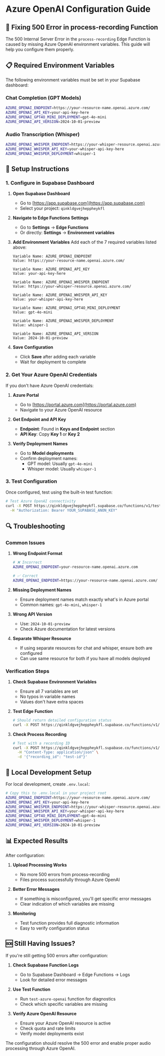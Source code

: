 # Azure OpenAI Configuration Guide

## 🚨 **Fixing 500 Error in process-recording Function**

The 500 Internal Server Error in the `process-recording` Edge Function is caused by missing Azure OpenAI environment variables. This guide will help you configure them properly.

## 📋 **Required Environment Variables**

The following environment variables must be set in your Supabase dashboard:

### **Chat Completion (GPT Models)**
```bash
AZURE_OPENAI_ENDPOINT=https://your-resource-name.openai.azure.com/
AZURE_OPENAI_API_KEY=your-api-key-here
AZURE_OPENAI_GPT4O_MINI_DEPLOYMENT=gpt-4o-mini
AZURE_OPENAI_API_VERSION=2024-10-01-preview
```

### **Audio Transcription (Whisper)**
```bash
AZURE_OPENAI_WHISPER_ENDPOINT=https://your-whisper-resource.openai.azure.com/
AZURE_OPENAI_WHISPER_API_KEY=your-whisper-api-key-here
AZURE_OPENAI_WHISPER_DEPLOYMENT=whisper-1
```

## 🔧 **Setup Instructions**

### **1. Configure in Supabase Dashboard**

1. **Open Supabase Dashboard**
   - Go to [https://app.supabase.com](https://app.supabase.com)
   - Select your project: `qinkldgvejheppheykfl`

2. **Navigate to Edge Functions Settings**
   - Go to **Settings** → **Edge Functions**
   - Or directly: **Settings** → **Environment variables**

3. **Add Environment Variables**
   Add each of the 7 required variables listed above:
   
   ```
   Variable Name: AZURE_OPENAI_ENDPOINT
   Value: https://your-resource-name.openai.azure.com/
   
   Variable Name: AZURE_OPENAI_API_KEY
   Value: your-api-key-here
   
   Variable Name: AZURE_OPENAI_WHISPER_ENDPOINT
   Value: https://your-whisper-resource.openai.azure.com/
   
   Variable Name: AZURE_OPENAI_WHISPER_API_KEY
   Value: your-whisper-api-key-here
   
   Variable Name: AZURE_OPENAI_GPT4O_MINI_DEPLOYMENT
   Value: gpt-4o-mini
   
   Variable Name: AZURE_OPENAI_WHISPER_DEPLOYMENT
   Value: whisper-1
   
   Variable Name: AZURE_OPENAI_API_VERSION
   Value: 2024-10-01-preview
   ```

4. **Save Configuration**
   - Click **Save** after adding each variable
   - Wait for deployment to complete

### **2. Get Your Azure OpenAI Credentials**

If you don't have Azure OpenAI credentials:

1. **Azure Portal**
   - Go to [https://portal.azure.com](https://portal.azure.com)
   - Navigate to your Azure OpenAI resource

2. **Get Endpoint and API Key**
   - **Endpoint**: Found in **Keys and Endpoint** section
   - **API Key**: Copy **Key 1** or **Key 2**

3. **Verify Deployment Names**
   - Go to **Model deployments**
   - Confirm deployment names:
     - GPT model: Usually `gpt-4o-mini`
     - Whisper model: Usually `whisper-1`

### **3. Test Configuration**

Once configured, test using the built-in test function:

```bash
# Test Azure OpenAI connectivity
curl -X POST https://qinkldgvejheppheykfl.supabase.co/functions/v1/test-azure-openai \
  -H "Authorization: Bearer YOUR_SUPABASE_ANON_KEY"
```

## 🔍 **Troubleshooting**

### **Common Issues**

1. **Wrong Endpoint Format**
   ```bash
   # ❌ Incorrect
   AZURE_OPENAI_ENDPOINT=your-resource-name.openai.azure.com
   
   # ✅ Correct
   AZURE_OPENAI_ENDPOINT=https://your-resource-name.openai.azure.com/
   ```

2. **Missing Deployment Names**
   - Ensure deployment names match exactly what's in Azure portal
   - Common names: `gpt-4o-mini`, `whisper-1`

3. **Wrong API Version**
   - Use: `2024-10-01-preview`
   - Check Azure documentation for latest versions

4. **Separate Whisper Resource**
   - If using separate resources for chat and whisper, ensure both are configured
   - Can use same resource for both if you have all models deployed

### **Verification Steps**

1. **Check Supabase Environment Variables**
   - Ensure all 7 variables are set
   - No typos in variable names
   - Values don't have extra spaces

2. **Test Edge Function**
   ```bash
   # Should return detailed configuration status
   curl -X POST https://qinkldgvejheppheykfl.supabase.co/functions/v1/test-azure-openai
   ```

3. **Check Process Recording**
   ```bash
   # Test with a recording ID
   curl -X POST https://qinkldgvejheppheykfl.supabase.co/functions/v1/process-recording \
     -H "Content-Type: application/json" \
     -d '{"recording_id": "test-id"}'
   ```

## 🚀 **Local Development Setup**

For local development, create `.env.local`:

```bash
# Copy this to .env.local in your project root
AZURE_OPENAI_ENDPOINT=https://your-resource-name.openai.azure.com/
AZURE_OPENAI_API_KEY=your-api-key-here
AZURE_OPENAI_WHISPER_ENDPOINT=https://your-whisper-resource.openai.azure.com/
AZURE_OPENAI_WHISPER_API_KEY=your-whisper-api-key-here
AZURE_OPENAI_GPT4O_MINI_DEPLOYMENT=gpt-4o-mini
AZURE_OPENAI_WHISPER_DEPLOYMENT=whisper-1
AZURE_OPENAI_API_VERSION=2024-10-01-preview
```

## 📊 **Expected Results**

After configuration:

1. **Upload Processing Works**
   - No more 500 errors from process-recording
   - Files process successfully through Azure OpenAI

2. **Better Error Messages**
   - If something is misconfigured, you'll get specific error messages
   - Clear indication of which variables are missing

3. **Monitoring**
   - Test function provides full diagnostic information
   - Easy to verify configuration status

## 🆘 **Still Having Issues?**

If you're still getting 500 errors after configuration:

1. **Check Supabase Function Logs**
   - Go to Supabase Dashboard → Edge Functions → Logs
   - Look for detailed error messages

2. **Use Test Function**
   - Run `test-azure-openai` function for diagnostics
   - Check which specific variables are missing

3. **Verify Azure OpenAI Resource**
   - Ensure your Azure OpenAI resource is active
   - Check quota and rate limits
   - Verify model deployments exist

The configuration should resolve the 500 error and enable proper audio processing through Azure OpenAI.